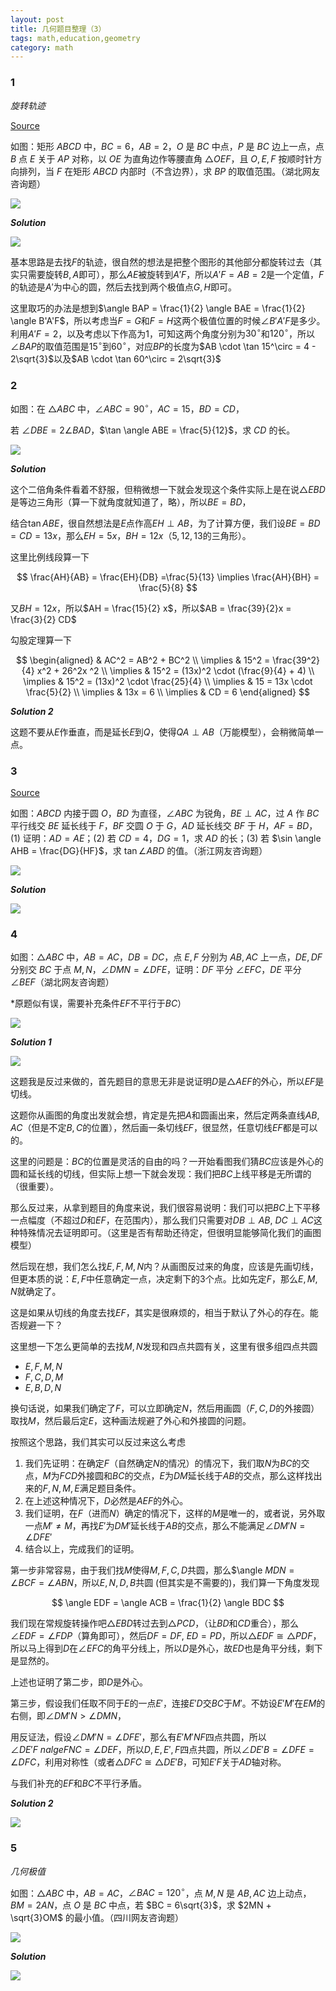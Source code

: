 ```yaml
---
layout: post 
title: 几何题目整理（3）
tags: math,education,geometry
category: math
---
```


### 1

*旋转轨迹*

[Source](https://www.bilibili.com/video/BV1Q2N1zjERy/?spm_id_from=333.1387.upload.video_card.click&vd_source=2c3b1cf87d67c244536d57d4d5b68285)

如图：矩形 $ABCD$ 中，$BC = 6$，$AB = 2$，$O$ 是 $BC$ 中点，$P$ 是 $BC$ 边上一点，点 $B$ 点 $E$ 关于 $AP$ 对称，以 $OE$ 为直角边作等腰直角 $\triangle OEF$，且 $O, E, F$ 按顺时针方向排列，当 $F$ 在矩形 $ABCD$ 内部时（不含边界），求 $BP$ 的取值范围。（湖北网友咨询题）


![](https://crsando.github.io/images/2025-08-23/A-001.png)


***Solution***

![](https://crsando.github.io/images/2025-08-23/A-001-Ans.png)

基本思路是去找$F$的轨迹，很自然的想法是把整个图形的其他部分都旋转过去（其实只需要旋转$B,A$即可），那么$AE$被旋转到$A'F$，所以$A'F = AB = 2$是一个定值，$F$的轨迹是$A'$为中心的圆，然后去找到两个极值点$G,H$即可。

这里取巧的办法是想到$\angle BAP = \frac{1}{2} \angle BAE = \frac{1}{2} \angle B'A'F$，所以考虑当$F = G$和$F = H$这两个极值位置的时候$\angle B'A'F$是多少。利用$A'F = 2$，以及考虑以下作高为$1$，可知这两个角度分别为$30^\circ$和$120^\circ$，所以$\angle BAP$的取值范围是$15^\circ$到$60^\circ$，对应$BP$的长度为$AB \cdot \tan 15^\circ = 4 - 2\sqrt{3}$以及$AB \cdot \tan 60^\circ = 2\sqrt{3}$


### 2

如图：在 $\triangle ABC$ 中，$\angle ABC = 90^\circ$，$AC = 15$，$BD = CD$，

若 $\angle DBE = 2\angle BAD$，$\tan \angle ABE = \frac{5}{12}$，求 $CD$ 的长。

![](https://crsando.github.io/images/2025-08-23/A-002.png)

***Solution***

这个二倍角条件看着不舒服，但稍微想一下就会发现这个条件实际上是在说$\triangle EBD$是等边三角形（算一下就角度就知道了，略），所以$BE = BD$，

结合$\tan ABE$，很自然想法是$E$点作高$EH \perp AB$，为了计算方便，我们设$BE = BD = CD = 13x$，那么$EH = 5x$，$BH = 12x$（$5,12,13$的三角形）。

这里比例线段算一下

$$
    \frac{AH}{AB} = \frac{EH}{DB} =\frac{5}{13} \implies \frac{AH}{BH} = \frac{5}{8}
$$

又$BH = 12x$，所以$AH = \frac{15}{2} x$，所以$AB = \frac{39}{2}x = \frac{3}{2} CD$

勾股定理算一下

$$
\begin{aligned}
    & AC^2 = AB^2 + BC^2 \\
    \implies & 15^2 = \frac{39^2}{4} x^2 + 26^2x ^2 \\
    \implies & 15^2 = (13x)^2 \cdot (\frac{9}{4} + 4) \\
    \implies & 15^2 = (13x)^2 \cdot \frac{25}{4} \\
    \implies & 15 = 13x \cdot \frac{5}{2} \\
    \implies & 13x = 6 \\
    \implies & CD = 6
\end{aligned}
$$

***Solution 2***

这题不要从$E$作垂直，而是延长$E$到$Q$，使得$QA \perp AB$（万能模型），会稍微简单一点。

### 3

[Source](https://www.bilibili.com/video/BV18vNqzQEVi/?spm_id_from=333.1387.upload.video_card.click&vd_source=2c3b1cf87d67c244536d57d4d5b68285)

如图：$ABCD$ 内接于圆 $O$，$BD$ 为直径，$\angle ABC$ 为锐角，$BE \perp AC$，过 $A$ 作 $BC$ 平行线交 $BE$ 延长线于 $F$，$BF$ 交圆 $O$ 于 $G$，$AD$ 延长线交 $BF$ 于 $H$，$AF = BD$，(1) 证明：$AD = AE$；(2) 若 $CD = 4$，$DG = 1$，求 $AD$ 的长；(3) 若 $\sin \angle AHB = \frac{DG}{HF}$，求 $\tan \angle ABD$ 的值。（浙江网友咨询题）

![](https://crsando.github.io/images/2025-08-23/A-003.png)

***Solution***

![](https://crsando.github.io/images/2025-08-23/A-003-Ans.png)


### 4

如图：$\triangle ABC$ 中，$AB = AC$，$DB = DC$，点 $E, F$ 分别为 $AB, AC$ 上一点，$DE, DF$ 分别交 $BC$ 于点 $M, N$，$\angle DMN = \angle DFE$，证明：$DF$ 平分 $\angle EFC$，$DE$ 平分 $\angle BEF$（湖北网友咨询题）

*原题似有误，需要补充条件$EF$不平行于$BC$）

![](https://crsando.github.io/images/2025-08-23/A-004.png)

***Solution 1***

![](https://crsando.github.io/images/2025-08-23/A-004-Ans-1.png)

这题我是反过来做的，首先题目的意思无非是说证明$D$是$\triangle AEF$的外心，所以$EF$是切线。

这题你从画图的角度出发就会想，肯定是先把$A$和圆画出来，然后定两条直线$AB,AC$（但是不定$B,C$的位置），然后画一条切线$EF$，很显然，任意切线$EF$都是可以的。

这里的问题是：$BC$的位置是灵活的自由的吗？一开始看图我们猜$BC$应该是外心的圆和延长线的切线，但实际上想一下就会发现：我们把$BC$上线平移是无所谓的（很重要）。

那么反过来，从拿到题目的角度来说，我们很容易说明：我们可以把$BC$上下平移一点幅度（不超过$D$和$EF$，在范围内），那么我们只需要对$DB \perp AB$, $DC \perp AC$这种特殊情况去证明即可。（这里是否有帮助还待定，但很明显能够简化我们的画图模型）

然后现在想，我们怎么找$E,F,M,N$内？从画图反过来的角度，应该是先画切线，但更本质的说：$E,F$中任意确定一点，决定剩下的$3$个点。比如先定$F$，那么$E,M,N$就确定了。

这是如果从切线的角度去找$EF$，其实是很麻烦的，相当于默认了外心的存在。能否规避一下？

这里想一下怎么更简单的去找$M,N$发现和四点共圆有关，这里有很多组四点共圆
- $E,F,M,N$
- $F,C,D,M$
- $E,B,D,N$

换句话说，如果我们确定了$F$，可以立即确定$N$，然后用画圆（$F,C,D$的外接圆）取找$M$，然后最后定$E$，这种画法规避了外心和外接圆的问题。

按照这个思路，我们其实可以反过来这么考虑

1. 我们先证明：在确定$F$（自然确定$N$的情况）的情况下，我们取$N$为$BC$的交点，$M$为$FCD$外接圆和$BC$的交点，$E$为$DM$延长线于$AB$的交点，那么这样找出来的$F,N,M,E$满足题目条件。
2. 在上述这种情况下，$D$必然是$AEF$的外心。
3. 我们证明，在$F$（进而$N$）确定的情况下，这样的$M$是唯一的，或者说，另外取一点$M' \not = M$，再找$E'$为$DM'$延长线于$AB$的交点，那么不能满足$\angle DM'N = \angle DFE'$
4. 结合以上，完成我们的证明。

第一步非常容易，由于我们找$M$使得$M,F,C,D$共圆，那么$\angle $MDN = \angle BCF = \angle ABN$，所以$E,N,D,B$共圆 (但其实是不需要的)，我们算一下角度发现

$$
    \angle EDF = \angle ACB = \frac{1}{2} \angle BDC
$$

我们现在常规旋转操作吧$\triangle EBD$转过去到$\triangle PCD$，（让$BD$和$CD$重合），那么$\angle EDF = \angle FDP$（算角即可），然后$DF = DF$, $ED = PD$，所以$\triangle EDF \cong \triangle PDF$，所以马上得到$D$在$\angle EFC$的角平分线上，所以$D$是外心，故$ED$也是角平分线，剩下是显然的。

上述也证明了第二步，即$D$是外心。

第三步，假设我们任取不同于$E$的一点$E'$，连接$E'D$交$BC$于$M'$。不妨设$E'M'$在$EM$的右侧，即$\angle DM'N > \angle DMN$，

用反证法，假设$\angle DM'N= \angle DFE'$，那么有$E'M'NF$四点共圆，所以$\angle DE'F \ nalge FNC = \angle DEF$，所以$D,E,E',F$四点共圆，所以$\angle DE'B = \angle DFE = \angle DFC$，利用对称性（或者$\triangle DFC \cong \triangle DE'B$，可知$E'F$关于$AD$轴对称。

与我们补充的$EF$和$BC$不平行矛盾。

***Solution 2***

![](https://crsando.github.io/images/2025-08-23/A-004-Ans-2.png)

### 5

*几何极值*

如图：$\triangle ABC$ 中，$AB = AC$，$\angle BAC = 120^\circ$，点 $M, N$ 是 $AB, AC$ 边上动点，$BM = 2AN$，点 $O$ 是 $BC$ 中点，若 $BC = 6\sqrt{3}$，求 $2MN + \sqrt{3}OM$ 的最小值。（四川网友咨询题）

![](https://crsando.github.io/images/2025-08-23/A-005.png)

***Solution***

![](https://crsando.github.io/images/2025-08-23/A-005-Ans.png)